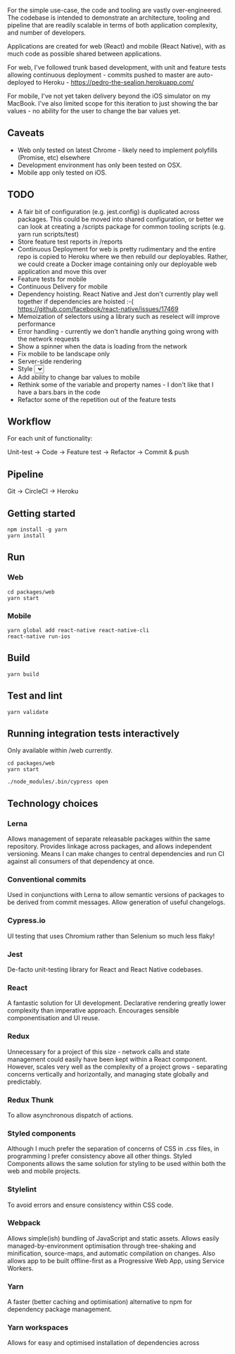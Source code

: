 For the simple use-case, the code and tooling are vastly over-engineered. The codebase is intended to demonstrate an
architecture, tooling and pipeline that are readily scalable in terms of both application complexity, and number of
developers.

Applications are created for web (React) and mobile (React Native), with as much code as possible shared between
applications.

For web, I've followed trunk based development, with unit and feature tests allowing continuous deployment - commits
pushed to master are auto-deployed to Heroku - https://pedro-the-sealion.herokuapp.com/

For mobile, I've not yet taken delivery beyond the iOS simulator on my MacBook. I've also limited scope for this
iteration to just showing the bar values - no ability for the user to change the bar values yet.

## Caveats

- Web only tested on latest Chrome - likely need to implement polyfills (Promise, etc) elsewhere
- Development environment has only been tested on OSX.
- Mobile app only tested on iOS.

## TODO

- A fair bit of configuration (e.g. jest.config) is duplicated across packages. This could be moved into shared
configuration, or better we can look at creating a /scripts package for common tooling scripts (e.g. yarn run
scripts/test)
- Store feature test reports in /reports
- Continuous Deployment for web is pretty rudimentary and the entire repo is copied to Heroku where we then rebuild our
deployables. Rather, we could create a Docker image containing only our deployable web application and move this over
- Feature tests for mobile
- Continuous Delivery for mobile
- Dependency hoisting. React Native and Jest don't currently play well together if dependencies are hoisted :-(
https://github.com/facebook/react-native/issues/17469
- Memoization of selectors using a library such as reselect will improve performance
- Error handling - currently we don't handle anything going wrong with the network requests
- Show a spinner when the data is loading from the network
- Fix mobile to be landscape only
- Server-side rendering
- Style <select> and <buttons> on Web
- Add ability to change bar values to mobile
- Rethink some of the variable and property names - I don't like that I have a bars.bars in the code
- Refactor some of the repetition out of the feature tests

## Workflow

For each unit of functionality:

Unit-test -> Code -> Feature test -> Refactor -> Commit & push

## Pipeline

Git -> CircleCI -> Heroku

## Getting started

```
npm install -g yarn
yarn install
```

## Run

### Web

```
cd packages/web
yarn start
```

### Mobile

```
yarn global add react-native react-native-cli
react-native run-ios
```

## Build

```
yarn build
```

## Test and lint

```
yarn validate
```

## Running integration tests interactively

Only available within /web currently.

```
cd packages/web
yarn start
```

```
./node_modules/.bin/cypress open
```

## Technology choices

### Lerna

Allows management of separate releasable packages within the same repository. Provides linkage across packages, and
allows independent versioning. Means I can make changes to central dependencies and run CI against all consumers of that
dependency at once.

### Conventional commits

Used in conjunctions with Lerna to allow semantic versions of packages to be derived from commit messages. Allow
generation of useful changelogs.

### Cypress.io

UI testing that uses Chromium rather than Selenium so much less flaky!

### Jest

De-facto unit-testing library for React and React Native codebases.

### React

A fantastic solution for UI development. Declarative rendering greatly lower complexity than imperative approach.
Encourages sensible componentisation and UI reuse.

### Redux

Unnecessary for a project of this size - network calls and state management could easily have been kept within a React
component. However, scales very well as the complexity of a project grows - separating concerns vertically and
horizontally, and managing state globally and predictably.

### Redux Thunk

To allow asynchronous dispatch of actions.

### Styled components

Although I much prefer the separation of concerns of CSS in .css files, in programming I prefer consistency above all
other things. Styled Components allows the same solution for styling to be used within both the web and mobile projects.

### Stylelint

To avoid errors and ensure consistency within CSS code.

### Webpack

Allows simple(ish) bundling of JavaScript and static assets. Allows easily managed-by-environment optimisation through
tree-shaking and minification, source-maps, and automatic compilation on changes. Also allows app to be built
offline-first as a Progressive Web App, using Service Workers.

### Yarn

A faster (better caching and optimisation) alternative to npm for dependency package management.

### Yarn workspaces

Allows for easy and optimised installation of dependencies across
